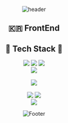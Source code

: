 <div align="center">

![header](https://capsule-render.vercel.app/api?type=slice&color=auto&height=200&text=highJoon&fontAlign=70&rotate=13&fontAlignY=25&&descAlign=70.&descAlignY=44)

<h2>🇰🇷 FrontEnd</h2>

<div>
  <h2>🧰 Tech Stack 🧰</h2>
  <div>
    <img src="https://img.shields.io/badge/React-61DAFB?style=for-the-badge&logo=react&logoColor=white" />
    <img src="https://img.shields.io/badge/JavaScript-F3DF51?style=for-the-badge&logo=javascript&logoColor=white" />
    <img src="https://img.shields.io/badge/TypeScript-2F74C0?style=for-the-badge&logo=typescript&logoColor=white" />
  </div>

  <div>
    <a href="https://velog.io/@arthur">    
      <img src="https://img.shields.io/badge/velog-11B48A?style=for-the-badge&logo=Vimeo&logoColor=white" />
    </a>
  </div>
  <br />
  <div>
    <a href="https://hits.seeyoufarm.com">
      <img src="https://hits.seeyoufarm.com/api/count/incr/badge.svg?url=https%3A%2F%2Fgithub.com&count_bg=%23000000&title_bg=%239BA1FF&icon=&icon_color=%23C4C2E9&title=hits&edge_flat=true"/>
    </a>
  </div>
</div>
<br />
<div>
  <img src="https://github-readme-stats.vercel.app/api?username=highjoon">
  <img src="http://mazassumnida.wtf/api/v2/generate_badge?boj=yundosa2">
  <br />
  <img src="https://github-readme-stats.vercel.app/api/top-langs/?username=highjoon">
</div>

![Footer](https://capsule-render.vercel.app/api?type=waving&color=auto&height=200&section=footer)

</div>
